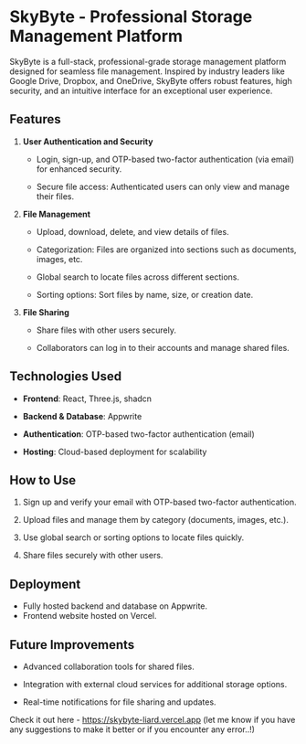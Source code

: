 SkyByte - Professional Storage Management Platform
==================================================

SkyByte is a full-stack, professional-grade storage management platform designed for seamless file management. Inspired by industry leaders like Google Drive, Dropbox, and OneDrive, SkyByte offers robust features, high security, and an intuitive interface for an exceptional user experience.

Features
--------

1.  **User Authentication and Security**

    -   Login, sign-up, and OTP-based two-factor authentication (via email) for enhanced security.

    -   Secure file access: Authenticated users can only view and manage their files.

2.  **File Management**

    -   Upload, download, delete, and view details of files.

    -   Categorization: Files are organized into sections such as documents, images, etc.

    -   Global search to locate files across different sections.

    -   Sorting options: Sort files by name, size, or creation date.

3.  **File Sharing**

    -   Share files with other users securely.

    -   Collaborators can log in to their accounts and manage shared files.

Technologies Used
-----------------

-   **Frontend**: React, Three.js, shadcn

-   **Backend & Database**: Appwrite

-   **Authentication**: OTP-based two-factor authentication (email)

-   **Hosting**: Cloud-based deployment for scalability

How to Use
----------

1.  Sign up and verify your email with OTP-based two-factor authentication.

2.  Upload files and manage them by category (documents, images, etc.).

3.  Use global search or sorting options to locate files quickly.

4.  Share files securely with other users.

Deployment
----------

-   Fully hosted backend and database on Appwrite.
-   Frontend website hosted on Vercel.

Future Improvements
-------------------

-   Advanced collaboration tools for shared files.

-   Integration with external cloud services for additional storage options.

-   Real-time notifications for file sharing and updates.

Check it out here - https://skybyte-liard.vercel.app (let me know if you have any suggestions to make it better or if you encounter any error..!)
